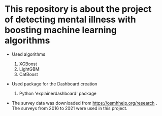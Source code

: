 # This repository is about the project of detecting mental illness with boosting machine learning algorithms
- Used algorithms
  1. XGBoost
  2. LightGBM
  3. CatBoost
- Used package for the Dashboard creation
  1. Python 'explainerdashboard' package
 
- The survey data was downloaded from https://osmhhelp.org/research . The surveys from 2016 to 2021 were used in this project. 
